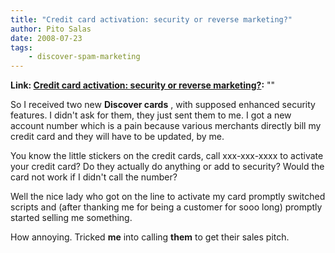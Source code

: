 ```yaml
---
title: "Credit card activation: security or reverse marketing?"
author: Pito Salas
date: 2008-07-23
tags:
    - discover-spam-marketing
---
```


**Link: [Credit card activation: security or reverse marketing?](None):** ""

So I received two new **Discover cards** , with supposed enhanced security
features. I didn't ask for them, they just sent them to me. I got a new
account number which is a pain because various merchants directly bill my
credit card and they will have to be updated, by me.

You know the little stickers on the credit cards, call xxx-xxx-xxxx to
activate your credit card? Do they actually do anything or add to security?
Would the card not work if I didn't call the number?

Well the nice lady who got on the line to activate my card promptly switched
scripts and (after thanking me for being a customer for sooo long) promptly
started selling me something.

How annoying. Tricked **me** into calling **them** to get their sales pitch.


